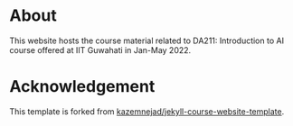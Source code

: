 # About
This website hosts the course material related to DA211: Introduction to AI course offered at IIT Guwahati in Jan-May 2022.

# Acknowledgement 
This template is forked from [kazemnejad/jekyll-course-website-template](https://github.com/kazemnejad/jekyll-course-website-template).
